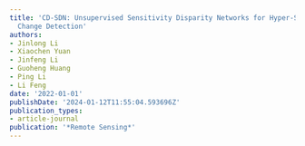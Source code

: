 ```yaml
---
title: 'CD-SDN: Unsupervised Sensitivity Disparity Networks for Hyper-Spectral Image
  Change Detection'
authors:
- Jinlong Li
- Xiaochen Yuan
- Jinfeng Li
- Guoheng Huang
- Ping Li
- Li Feng
date: '2022-01-01'
publishDate: '2024-01-12T11:55:04.593696Z'
publication_types:
- article-journal
publication: '*Remote Sensing*'
---
```

